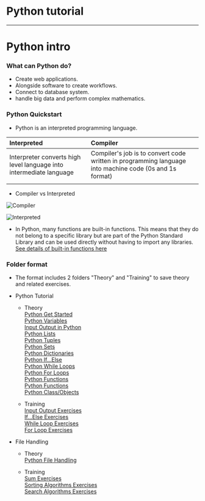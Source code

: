 # Python tutorial
***
# Python intro

###  What can Python do?
- Create web applications.
- Alongside software to create workflows.
- Connect to database system.
- handle big data and perform complex mathematics.
### Python Quickstart
- Python is an interpreted programming language.

|Interpreted|Compiler|
| :-------------------------------------------------------- | :---------------------------------------------------------- |
|Interpreter converts high level language into intermediate language|Compiler's job is to convert code written in programming language into machine code (0s and 1s format)|
|||
- Compiler vs Interpreted  

![Compiler](https://st.quantrimang.com/photos/image/2023/07/13/so-sanh-compiler-va-interpreter-1.png)  

![Interpreted](https://st.quantrimang.com/photos/image/2023/07/13/so-sanh-compiler-va-interpreter-2.png)  

- In Python, many functions are built-in functions. This means that they do not belong to a specific library but are part of the Python Standard Library and can be used directly without having to import any libraries.  
[See details of built-in functions here](https://docs.python.org/3/library/functions.html)

### Folder format
- The format includes 2 folders "Theory" and "Training" to save theory and related exercises.
- Python Tutorial  
    - Theory  
        [Python Get Started](https://github.com/tasubaki/LearnProgrammingSkills/blob/main/Python%20Tutorial/Theory/1GetStart.py)  
        [Python Variables](https://github.com/tasubaki/LearnProgrammingSkills/blob/main/Python%20Tutorial/Theory/2Veriables.py)  
        [Input Output in Python](https://github.com/tasubaki/LearnProgrammingSkills/blob/main/Python%20Tutorial/Theory/3InputAndOutput.py)  
        [Python Lists](https://github.com/tasubaki/LearnProgrammingSkills/blob/main/Python%20Tutorial/Theory/4List.py)  
        [Python Tuples](https://github.com/tasubaki/LearnProgrammingSkills/blob/main/Python%20Tutorial/Theory/5Tuple.py)  
        [Python Sets](https://github.com/tasubaki/LearnProgrammingSkills/blob/main/Python%20Tutorial/Theory/6Set.py)  
        [Python Dictionaries](https://github.com/tasubaki/LearnProgrammingSkills/blob/main/Python%20Tutorial/Theory/7Dictionaries.py)  
        [Python If...Else](https://github.com/tasubaki/LearnProgrammingSkills/blob/main/Python%20Tutorial/Theory/8IfElse.py)  
        [Python While Loops](https://github.com/tasubaki/LearnProgrammingSkills/blob/main/Python%20Tutorial/Theory/9WhileLoop.py)  
        [Python For Loops](https://github.com/tasubaki/LearnProgrammingSkills/blob/main/Python%20Tutorial/Theory/10ForLoop.py)  
        [Python Functions](https://github.com/tasubaki/LearnProgrammingSkills/blob/main/Python%20Tutorial/Theory/11Function.py)  
        [Python Functions](https://github.com/tasubaki/LearnProgrammingSkills/blob/main/Python%20Tutorial/Theory/11Function.py)  
        [Python Class/Objects](https://github.com/tasubaki/LearnProgrammingSkills/blob/main/Python%20Tutorial/Theory/12ClassObjects.py)  
 
    - Training  
        [Input Output Exercises](https://github.com/tasubaki/LearnProgrammingSkills/blob/main/Python%20Tutorial/Training/Average.py)  
        [If...Else Exercises](https://github.com/tasubaki/LearnProgrammingSkills/blob/main/Python%20Tutorial/Training/CheckLeapYear.py)  
        [While Loop Exercises](https://github.com/tasubaki/LearnProgrammingSkills/blob/main/Python%20Tutorial/Training/SearchItems.py)  
        [For Loop Exercises](https://github.com/tasubaki/LearnProgrammingSkills/blob/main/Python%20Tutorial/Training/ForLoopExercise.py)  

- File Handling  
    - Theory  
        [Python File Handling](https://github.com/tasubaki/LearnProgrammingSkills/blob/main/File%20Handling/Theory/1File.py)  

    - Training  
        [Sum Exercises](https://github.com/tasubaki/LearnProgrammingSkills/blob/main/File%20Handling/Training/FileExercise.py)  
        [Sorting Algorithms Exercises](https://github.com/tasubaki/LearnProgrammingSkills/blob/main/File%20Handling/Training/SortingAlgorithms.py)  
        [Search Algorithms Exercises](https://github.com/tasubaki/LearnProgrammingSkills/blob/main/File%20Handling/Training/SearchAlgorithms.py)  


